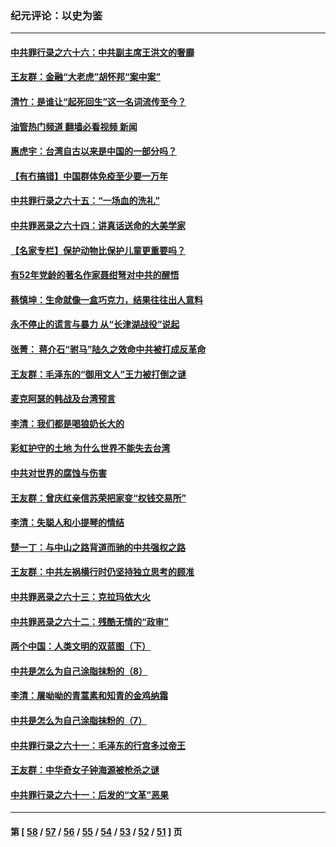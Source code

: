 ### 纪元评论：以史为鉴
---
#### [中共罪行录之六十六：中共副主席王洪文的奢靡](../../pages/nsc1028/n13527941.md?01260330) 
#### [王友群：金融“大老虎”胡怀邦“案中案”](../../pages/nsc1028/n13523077.md?01260330) 
#### [清竹：是谁让“起死回生”这一名词流传至今？](../../pages/nsc1028/n13523254.md?01260330) 
#### [油管热门频道 翻墙必看视频 新闻](ok?01260330)
#### [惠虎宇：台湾自古以来是中国的一部分吗？](../../pages/nsc1028/n13523034.md?01260330) 
#### [【有冇搞错】中国群体免疫至少要一万年](../../pages/nsc1028/n13516675.md?01260330) 
#### [中共罪行录之六十五：“一场血的洗礼”](../../pages/nsc1028/n13517785.md?01260330) 
#### [中共罪恶录之六十四：讲真话送命的大美学家](../../pages/nsc1028/n13512932.md?01260330) 
#### [【名家专栏】保护动物比保护儿童更重要吗？](../../pages/nsc1028/n13506846.md?01260330) 
#### [有52年党龄的著名作家聂绀弩对中共的醒悟](../../pages/nsc1028/n13508154.md?01260330) 
#### [蔡慎坤：生命就像一盒巧克力，结果往往出人意料](../../pages/nsc1028/n13497991.md?01260330) 
#### [永不停止的谎言与暴力 从“长津湖战役”说起](../../pages/nsc1028/n13494094.md?01260330) 
#### [张菁： 蒋介石“驸马”陆久之效命中共被打成反革命](../../pages/nsc1028/n13495439.md?01260330) 
#### [王友群：毛泽东的“御用文人”王力被打倒之谜](../../pages/nsc1028/n13493098.md?01260330) 
#### [麦克阿瑟的韩战及台湾预言](../../pages/nsc1028/n13479197.md?01260330) 
#### [李清：我们都是喝狼奶长大的](../../pages/nsc1028/n13471478.md?01260330) 
#### [彩虹护守的土地 为什么世界不能失去台湾](../../pages/nsc1028/n13476849.md?01260330) 
#### [中共对世界的腐蚀与伤害](../../pages/nsc1028/n13463833.md?01260330) 
#### [王友群：曾庆红亲信苏荣把家变“权钱交易所”](../../pages/nsc1028/n13463003.md?01260330) 
#### [李清：失聪人和小提琴的情结](../../pages/nsc1028/n13459280.md?01260330) 
#### [楚一丁：与中山之路背道而驰的中共强权之路](../../pages/nsc1028/n13437270.md?01260330) 
#### [王友群：中共左祸横行时仍坚持独立思考的顾准](../../pages/nsc1028/n13444722.md?01260330) 
#### [中共罪恶录之六十三：克拉玛依大火](../../pages/nsc1028/n13443384.md?01260330) 
#### [中共罪恶录之六十二：残酷无情的“政审”](../../pages/nsc1028/n13435894.md?01260330) 
#### [两个中国：人类文明的双蓝图（下）](../../pages/nsc1028/n13423132.md?01260330) 
#### [中共是怎么为自己涂脂抹粉的（8）](../../pages/nsc1028/n13432247.md?01260330) 
#### [李清：屠呦呦的青蒿素和知青的金鸡纳霜](../../pages/nsc1028/n13426884.md?01260330) 
#### [中共是怎么为自己涂脂抹粉的（7）](../../pages/nsc1028/n13431085.md?01260330) 
#### [中共罪行录之六十一：毛泽东的行宫多过帝王](../../pages/nsc1028/n13430849.md?01260330) 
#### [王友群：中华奇女子钟海源被枪杀之谜](../../pages/nsc1028/n13430555.md?01260330) 
#### [中共罪行录之六十一：后发的“文革”恶果](../../pages/nsc1028/n13426672.md?01260330) 

---
#### 第 [ [58](./58.md?01260330) / [57](./57.md?01260330) / [56](./56.md?01260330) / [55](./55.md?01260330) / [54](./54.md?01260330) / [53](./53.md?01260330) / [52](./52.md?01260330) / [51](./51.md?01260330) ] 页
